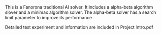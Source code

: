 This is a Fanorona traditional AI solver.
It includes a alpha-beta algorithm slover and a minimax algorithm solver.
The alpha-beta solver has a search limit parameter to improve its performance

Detailed test experiment and information are included in Project Intro.pdf

